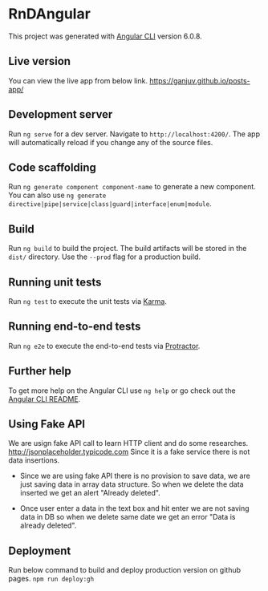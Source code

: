# RnDAngular

This project was generated with [Angular CLI](https://github.com/angular/angular-cli) version 6.0.8.

## Live version
You can view the live app from below link. 
https://ganjuv.github.io/posts-app/

## Development server

Run `ng serve` for a dev server. Navigate to `http://localhost:4200/`. The app will automatically reload if you change any of the source files.

## Code scaffolding

Run `ng generate component component-name` to generate a new component. You can also use `ng generate directive|pipe|service|class|guard|interface|enum|module`.

## Build

Run `ng build` to build the project. The build artifacts will be stored in the `dist/` directory. Use the `--prod` flag for a production build.

## Running unit tests

Run `ng test` to execute the unit tests via [Karma](https://karma-runner.github.io).

## Running end-to-end tests

Run `ng e2e` to execute the end-to-end tests via [Protractor](http://www.protractortest.org/).

## Further help

To get more help on the Angular CLI use `ng help` or go check out the [Angular CLI README](https://github.com/angular/angular-cli/blob/master/README.md).


## Using Fake API 
We are usign fake API call to learn HTTP client and do some researches.
http://jsonplaceholder.typicode.com 
Since it is a fake service there is not data insertions.

- Since we are using fake API there is no provision to save data, we are just saving data in array data structure. So when we delete the data inserted we get an alert "Already deleted".

- Once user enter a data in the text box and hit enter we are not saving data in DB so when we delete same date we get an error "Data is already deleted".

## Deployment 
Run below command to build and deploy production version on github pages.
`npm run deploy:gh` 
